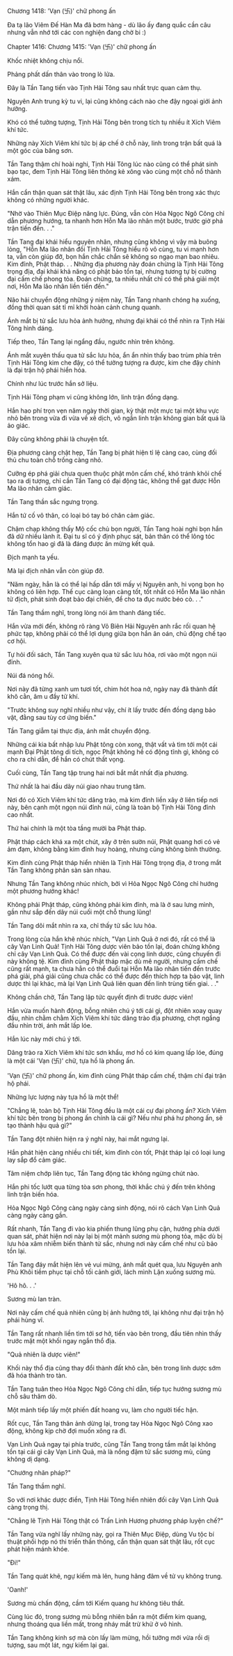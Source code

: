 




Chương 1418: 'Vạn (卐)' chữ phong ấn


Đa tạ lão Viêm Đế Hàn Ma đã bơm hàng - dù lão ấy đang quắc cần câu nhưng vẫn nhớ tới các con nghiện đang chờ bi :)

Chapter 1416: Chương 1415: 'Vạn (卐)' chữ phong ấn

Khốc nhiệt không chịu nổi.

Phảng phất dấn thân vào trong lò lửa.

Đây là Tần Tang tiến vào Tịnh Hải Tông sau nhất trực quan cảm thụ.

Nguyên Anh trung kỳ tu vi, lại cũng không cách nào che đậy ngoại giới ảnh hưởng.

Khó có thể tưởng tượng, Tịnh Hải Tông bên trong tích tụ nhiều ít Xích Viêm khí tức.

Những này Xích Viêm khí tức bị áp chế ở chỗ này, linh trong trận bất quá là một góc của băng sơn.

Tần Tang thậm chí hoài nghi, Tịnh Hải Tông lúc nào cũng có thể phát sinh bạo tạc, đem Tịnh Hải Tông liên thông kẻ xông vào cùng một chỗ nổ thành xám.

Hắn cẩn thận quan sát thật lâu, xác định Tịnh Hải Tông bên trong xác thực không có những người khác.

"Nhờ vào Thiên Mục Điệp năng lực. Đúng, vẫn còn Hỏa Ngọc Ngô Công chỉ dẫn phương hướng, ta nhanh hơn Hỗn Ma lão nhân một bước, trước giờ phá trận tiến đến. . ."

Tần Tang đại khái hiểu nguyên nhân, nhưng cũng không vì vậy mà buông lỏng, "Hỗn Ma lão nhân đối Tịnh Hải Tông hiểu rõ vô cùng, tu vi mạnh hơn ta, vẫn còn giúp đỡ, bọn hắn chắc chắn sẽ không so ngạo mạn bao nhiêu. Kim đỉnh, Phật tháp. . . Những địa phương này đoán chừng là Tịnh Hải Tông trọng địa, đại khái khả năng có phật bảo tồn tại, nhưng tương tự bị cường đại cấm chế phong tỏa. Đoán chừng, ta nhiều nhất chỉ có thể phá giải một nơi, Hỗn Ma lão nhân liền tiến đến."

Não hải chuyển động những ý niệm này, Tần Tang nhanh chóng hạ xuống, đồng thời quan sát tỉ mỉ khởi hoàn cảnh chung quanh.

Ánh mắt bị tử sắc lưu hỏa ảnh hưởng, nhưng đại khái có thể nhìn ra Tịnh Hải Tông hình dáng.

Tiếp theo, Tần Tang lại ngẩng đầu, ngước nhìn trên không.

Ánh mắt xuyên thấu qua tử sắc lưu hỏa, ẩn ẩn nhìn thấy bao trùm phía trên Tịnh Hải Tông kim che đậy, có thể tưởng tượng ra được, kim che đậy chính là đại trận hộ phái hiển hóa.

Chính như lúc trước hắn sở liệu.

Tịnh Hải Tông phạm vi cũng không lớn, linh trận đồng dạng.

Hắn hao phí trọn vẹn năm ngày thời gian, kỳ thật một mực tại một khu vực nhỏ bên trong vừa đi vừa về xê dịch, vô ngần linh trận không gian bất quá là ảo giác.

Đây cũng không phải là chuyện tốt.

Địa phương càng chật hẹp, Tần Tang bị phát hiện tỉ lệ càng cao, cùng đối thủ chu toàn chỗ trống càng nhỏ.

Cưỡng ép phá giải chưa quen thuộc phật môn cấm chế, khó tránh khỏi chế tạo ra dị tượng, chỉ cần Tần Tang có đại động tác, không thể gạt được Hỗn Ma lão nhân cảm giác.

Tần Tang thần sắc ngưng trọng.

Hắn tứ cố vô thân, có loại bó tay bó chân cảm giác.

Chậm chạp không thấy Mộ cốc chủ bọn người, Tần Tang hoài nghi bọn hắn đã dữ nhiều lành ít. Đại tu sĩ có ý định phục sát, bản thân có thể lông tóc không tổn hao gì đã là đáng được ăn mừng kết quả.

Địch mạnh ta yếu.

Mà lại địch nhân vẫn còn giúp đỡ.

"Năm ngày, hẳn là có thể lại hấp dẫn tới mấy vị Nguyên anh, hi vọng bọn họ không có liên hợp. Thế cục càng loạn càng tốt, tốt nhất có Hỗn Ma lão nhân tử địch, phát sinh đoạt bảo đại chiến, để cho ta đục nước béo cò. . ."

Tần Tang thầm nghĩ, trong lòng nói âm thanh đáng tiếc.

Hắn vừa mới đến, không rõ ràng Vô Biên Hải Nguyên anh rắc rối quan hệ phức tạp, không phải có thể lợi dụng giữa bọn hắn ân oán, chủ động chế tạo cơ hội.

Tự hỏi đối sách, Tần Tang xuyên qua tử sắc lưu hỏa, rơi vào một ngọn núi đỉnh.

Núi đá nóng hổi.

Nơi này đã từng xanh um tươi tốt, chim hót hoa nở, ngày nay đã thành đất khô cằn, âm u đầy tử khí.

"Trước không suy nghĩ nhiều như vậy, chí ít lấy trước đến đồng dạng bảo vật, đằng sau tùy cơ ứng biến."

Tần Tang giẫm tại thực địa, ánh mắt chuyển động.

Những cái kia bất nhập lưu Phật tông còn xong, thật vất vả tìm tới một cái mạnh Đại Phật tông di tích, ngọc Phật không hề có động tĩnh gì, không có cho ra chỉ dẫn, để hắn có chút thất vọng.

Cuối cùng, Tần Tang tập trung hai nơi bắt mắt nhất địa phương.

Thứ nhất là hai đầu dãy núi giao nhau trung tâm.

Nơi đó có Xích Viêm khí tức dâng trào, mà kim đỉnh liền xây ở liên tiếp nơi này, bên cạnh một ngọn núi đỉnh núi, cũng là toàn bộ Tịnh Hải Tông đỉnh cao nhất.

Thứ hai chính là một tòa tầng mười ba Phật tháp.

Phật tháp cách khá xa một chút, xây ở trên sườn núi, Phật quang hơi có vẻ ảm đạm, không bằng kim đỉnh huy hoàng, nhưng cũng không bình thường.

Kim đỉnh cùng Phật tháp hiển nhiên là Tịnh Hải Tông trọng địa, ở trong mắt Tần Tang không phân sàn sàn nhau.

Nhưng Tần Tang không nhúc nhích, bởi vì Hỏa Ngọc Ngô Công chỉ hướng một phương hướng khác!

Không phải Phật tháp, cũng không phải kim đỉnh, mà là ở sau lưng mình, gần như sắp đến dãy núi cuối một chỗ thung lũng!

Tần Tang dõi mắt nhìn ra xa, chỉ thấy tử sắc lưu hỏa.

Trong lòng của hắn khẽ nhúc nhích, "Vạn Linh Quả ở nơi đó, rất có thể là cây Vạn Linh Quả! Tịnh Hải Tông dược viên bảo tồn lại, đoán chừng không chỉ cây Vạn Linh Quả. Có thể được đến vài cọng linh dược, cũng chuyến đi này không tệ. Kim đỉnh cùng Phật tháp mặc dù mê người, nhưng cấm chế cũng rất mạnh, ta chưa hẳn có thể đuổi tại Hỗn Ma lão nhân tiến đến trước phá giải, phá giải cũng chưa chắc có thể được đến thích hợp ta bảo vật, linh dược thì lại khác, mà lại Vạn Linh Quả liên quan đến linh trùng tiến giai. . ."

Không chần chờ, Tần Tang lập tức quyết định đi trước dược viên!

Hắn vừa muốn hành động, bỗng nhiên chú ý tới cái gì, đột nhiên xoay quay đầu, nhìn chằm chằm Xích Viêm khí tức dâng trào địa phương, chợt ngẩng đầu nhìn trời, ánh mắt lấp lóe.

Hắn lúc này mới chú ý tới.

Dâng trào ra Xích Viêm khí tức sơn khẩu, mơ hồ có kim quang lấp lóe, đúng là một cái 'Vạn (卐)' chữ, tựa hồ là phong ấn.

'Vạn (卐)' chữ phong ấn, kim đỉnh cùng Phật tháp cấm chế, thậm chí đại trận hộ phái.

Những lực lượng này tựa hồ là một thể!

"Chẳng lẽ, toàn bộ Tịnh Hải Tông đều là một cái cự đại phong ấn? Xích Viêm khí tức bên trong bị phong ấn chính là cái gì? Nếu như phá hư phong ấn, sẽ tạo thành hậu quả gì?"

Tần Tang đột nhiên hiện ra ý nghĩ này, hai mắt ngưng lại.

Hắn phát hiện càng nhiều chi tiết, kim đỉnh còn tốt, Phật tháp lại có loại lung lay sắp đổ cảm giác.

Tâm niệm chớp liên tục, Tần Tang động tác không ngừng chút nào.

Hắn phi tốc lướt qua từng tòa sơn phong, thời khắc chú ý đến trên không linh trận biến hóa.

Hỏa Ngọc Ngô Công càng ngày càng sinh động, nói rõ cách Vạn Linh Quả càng ngày càng gần.

Rất nhanh, Tần Tang đi vào kia phiến thung lũng phụ cận, hướng phía dưới quan sát, phát hiện nơi này lại bị một mảnh sương mù phong tỏa, mặc dù bị lưu hỏa xâm nhiễm biến thành tử sắc, nhưng nơi này cấm chế như cũ bảo tồn lại.

Tần Tang đáy mắt hiện lên vẻ vui mừng, ánh mắt quét qua, lưu Nguyên anh Phù Khôi tiềm phục tại chỗ tối cảnh giới, lách mình Lặn xuống sương mù.

'Hô hô. . .'

Sương mù lan tràn.

Nơi này cấm chế quả nhiên cũng bị ảnh hưởng tới, lại không như đại trận hộ phái hùng vĩ.

Tần Tang rất nhanh liền tìm tới sơ hở, tiến vào bên trong, đầu tiên nhìn thấy trước mặt một khối ngay ngắn thổ địa.

"Quả nhiên là dược viên!"

Khối này thổ địa cũng thay đổi thành đất khô cằn, bên trong linh dược sớm đã hóa thành tro tàn.

Tần Tang tuân theo Hỏa Ngọc Ngô Công chỉ dẫn, tiếp tục hướng sương mù chỗ sâu thăm dò.

Một mảnh tiếp lấy một phiến đất hoang vu, làm cho người tiếc hận.

Rốt cục, Tần Tang thân ảnh dừng lại, trong tay Hỏa Ngọc Ngô Công xao động, không kịp chờ đợi muốn xông ra đi.

Vạn Linh Quả ngay tại phía trước, cũng Tần Tang trong tầm mắt lại không tồn tại cái gì cây Vạn Linh Quả, mà là nồng đậm tử sắc sương mù, cũng không dị dạng.

"Chướng nhãn pháp?"

Tần Tang thầm nghĩ.

So với nơi khác dược điền, Tịnh Hải Tông hiển nhiên đối cây Vạn Linh Quả càng trọng thị.

"Chẳng lẽ Tịnh Hải Tông thật có Trấn Linh Hương phương pháp luyện chế?"

Tần Tang vừa nghĩ lấy những này, gọi ra Thiên Mục Điệp, dùng Vu tộc bí thuật phối hợp nó thi triển thần thông, cẩn thận quan sát thật lâu, rốt cục phát hiện mánh khóe.

"Đi!"

Tần Tang quát khẽ, ngự kiếm mà lên, hung hăng đâm về tử vụ không trung.

'Oanh!'

Sương mù chấn động, cầm tới Kiếm quang hư không tiêu thất.

Cùng lúc đó, trong sương mù bỗng nhiên bắn ra một điểm kim quang, nhưng thoáng qua liền mất, trong nháy mắt trừ khử ở vô hình.

Tần Tang không kinh sợ mà còn lấy làm mừng, hồi tưởng mới vừa rồi dị tượng, sau một lát, ngự kiếm lại gai.




